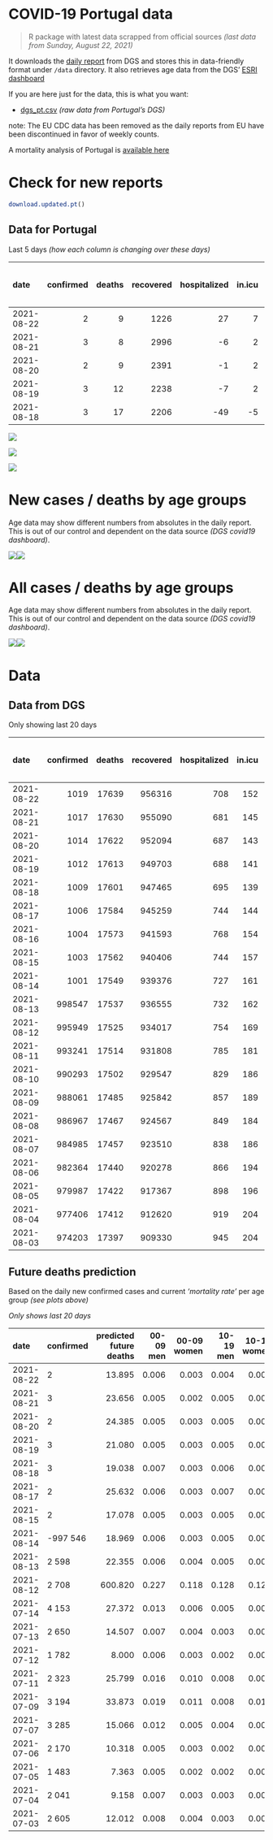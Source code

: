 COVID-19 Portugal data
================

> R package with latest data scrapped from official sources *(last data
> from Sunday, August 22, 2021)*

It downloads the [daily
report](https://covid19.min-saude.pt/relatorio-de-situacao/) from DGS
and stores this in data-friendly format under `/data` directory. It also
retrieves age data from the DGS’ [ESRI
dashboard](https://covid19.min-saude.pt/ponto-de-situacao-atual-em-portugal/)

If you are here just for the data, this is what you want:

-   [dgs\_pt.csv](raw/master/data/dgs_pt.csv) *(raw data from Portugal’s
    DGS)*

note: The EU CDC data has been removed as the daily reports from EU have
been discontinued in favor of weekly counts.

A mortality analysis of Portugal is [available
here](https://averissimo.github.io/covid19-analysis/mortality.html)

# Check for new reports

``` r
download.updated.pt()
```

## Data for Portugal

Last 5 days *(how each column is changing over these days)*

| date       | confirmed | deaths | recovered | hospitalized | in.icu | first vaccine | second vaccine | confirmed m 00-09 | confirmed w 00-09 | confirmed m 10-19 | confirmed w 10-19 | confirmed m 20-29 | confirmed w 20-29 | confirmed m 30-39 | confirmed w 30-39 | confirmed m 40-49 | confirmed w 40-49 | confirmed m 50-59 | confirmed w 50-59 | confirmed m 60-69 | confirmed w 60-69 | confirmed m 70-79 | confirmed w 70-79 | confirmed m 80+ | confirmed w 80+ | death m 00-09 | death w 00-09 | death m 10-19 | death w 10-19 | death m 20-29 | death w 20-29 | death m 30-39 | death w 30-39 | death m 40-49 | death w 40-49 | death m 50-59 | death w 50-59 | death m 60-69 | death w 60-69 | death m 70-79 | death w 70-79 | death m 80+ | death w 80+ |
|:-----------|----------:|-------:|----------:|-------------:|-------:|--------------:|---------------:|------------------:|------------------:|------------------:|------------------:|------------------:|------------------:|------------------:|------------------:|------------------:|------------------:|------------------:|------------------:|------------------:|------------------:|------------------:|------------------:|----------------:|----------------:|--------------:|--------------:|--------------:|--------------:|--------------:|--------------:|--------------:|--------------:|--------------:|--------------:|--------------:|--------------:|--------------:|--------------:|--------------:|--------------:|------------:|------------:|
| 2021-08-22 |         2 |      9 |      1226 |           27 |      7 |        126189 |           2345 |                93 |                99 |               227 |               234 |               345 |               269 |               128 |               133 |                89 |               108 |                75 |               103 |                42 |                50 |                32 |                39 |              17 |              27 |             0 |             0 |             0 |             0 |             0 |             0 |             0 |             0 |             1 |             0 |             0 |             0 |             1 |             0 |             1 |             1 |           4 |           1 |
| 2021-08-21 |         3 |      8 |      2996 |           -6 |      2 |         55634 |          24380 |                82 |                69 |               281 |               281 |               376 |               360 |               195 |               194 |               113 |               162 |               122 |               128 |                64 |                69 |                29 |                48 |              31 |              70 |             0 |             0 |             0 |             0 |             0 |             0 |             1 |             0 |             0 |             0 |             0 |             0 |             0 |             1 |             2 |             0 |           3 |           1 |
| 2021-08-20 |         2 |      9 |      2391 |           -1 |      2 |         59253 |          15342 |                74 |                81 |               255 |               257 |               375 |               328 |               180 |               163 |               113 |               132 |                86 |               129 |                55 |                77 |                48 |                57 |              30 |              65 |             0 |             0 |             0 |             0 |             0 |             0 |             0 |             0 |             0 |             0 |             0 |             1 |             0 |             0 |             3 |             0 |           2 |           3 |
| 2021-08-19 |         3 |     12 |      2238 |           -7 |      2 |         60866 |          18742 |                80 |                98 |               243 |               256 |               397 |               348 |               176 |               168 |               123 |               154 |                95 |               114 |                71 |                75 |                36 |                37 |              26 |              57 |             0 |             0 |             0 |             0 |             0 |             0 |             0 |             0 |             1 |             0 |             0 |             0 |             1 |             0 |             2 |             1 |           4 |           3 |
| 2021-08-18 |         3 |     17 |      2206 |          -49 |     -5 |         55108 |          25709 |               111 |                92 |               322 |               316 |               440 |               435 |               183 |               181 |               162 |               196 |               113 |               141 |                64 |                67 |                40 |                48 |              18 |              48 |             0 |             0 |             0 |             0 |             0 |             0 |             0 |             0 |             0 |             0 |             0 |             0 |             1 |             0 |             2 |             2 |           7 |           5 |

![](README_files/figure-gfm/totals-1.svg)<!-- -->

![](README_files/figure-gfm/differential-1.svg)<!-- -->

![](README_files/figure-gfm/differential_7days-1.svg)<!-- -->

# New cases / deaths by age groups

Age data may show different numbers from absolutes in the daily report.
This is out of our control and dependent on the data source *(DGS
covid19 dashboard)*.

![](README_files/figure-gfm/new_cases_deaths-1.svg)<!-- -->![](README_files/figure-gfm/new_cases_deaths-2.svg)<!-- -->

# All cases / deaths by age groups

Age data may show different numbers from absolutes in the daily report.
This is out of our control and dependent on the data source *(DGS
covid19 dashboard)*.

![](README_files/figure-gfm/total_cases_deaths-1.svg)<!-- -->![](README_files/figure-gfm/total_cases_deaths-2.svg)<!-- -->

# Data

## Data from DGS

Only showing last 20 days

| date       | confirmed | deaths | recovered | hospitalized | in.icu | confirmed m 00-09 | confirmed w 00-09 | confirmed m 10-19 | confirmed w 10-19 | confirmed m 20-29 | confirmed w 20-29 | confirmed m 30-39 | confirmed w 30-39 | confirmed m 40-49 | confirmed w 40-49 | confirmed m 50-59 | confirmed w 50-59 | confirmed m 60-69 | confirmed w 60-69 | confirmed m 70-79 | confirmed w 70-79 | confirmed m 80+ | confirmed w 80+ | death m 00-09 | death w 00-09 | death m 10-19 | death w 10-19 | death m 20-29 | death w 20-29 | death m 30-39 | death w 30-39 | death m 40-49 | death w 40-49 | death m 50-59 | death w 50-59 | death m 60-69 | death w 60-69 | death m 70-79 | death w 70-79 | death m 80+ | death w 80+ | first vaccine | second vaccine |
|:-----------|----------:|-------:|----------:|-------------:|-------:|------------------:|------------------:|------------------:|------------------:|------------------:|------------------:|------------------:|------------------:|------------------:|------------------:|------------------:|------------------:|------------------:|------------------:|------------------:|------------------:|----------------:|----------------:|--------------:|--------------:|--------------:|--------------:|--------------:|--------------:|--------------:|--------------:|--------------:|--------------:|--------------:|--------------:|--------------:|--------------:|--------------:|--------------:|------------:|------------:|--------------:|---------------:|
| 2021-08-22 |      1019 |  17639 |    956316 |          708 |    152 |             31244 |             30085 |             53265 |             53667 |             79186 |             84457 |             70606 |             80017 |             74058 |             91120 |             62345 |             78428 |             45505 |             49774 |             28785 |             32352 |           24647 |           49152 |             2 |             1 |             1 |             1 |             8 |             5 |            26 |            20 |           106 |            66 |           350 |           149 |          1114 |           485 |          2367 |          1415 |        5292 |        6231 |       7851755 |        5654284 |
| 2021-08-21 |      1017 |  17630 |    955090 |          681 |    145 |             31151 |             29986 |             53038 |             53433 |             78841 |             84188 |             70478 |             79884 |             73969 |             91012 |             62270 |             78325 |             45463 |             49724 |             28753 |             32313 |           24630 |           49125 |             2 |             1 |             1 |             1 |             8 |             5 |            26 |            20 |           105 |            66 |           350 |           149 |          1113 |           485 |          2366 |          1414 |        5288 |        6230 |       7725566 |        5651939 |
| 2021-08-20 |      1014 |  17622 |    952094 |          687 |    143 |             31069 |             29917 |             52757 |             53152 |             78465 |             83828 |             70283 |             79690 |             73856 |             90850 |             62148 |             78197 |             45399 |             49655 |             28724 |             32265 |           24599 |           49055 |             2 |             1 |             1 |             1 |             8 |             5 |            25 |            20 |           105 |            66 |           350 |           149 |          1113 |           484 |          2364 |          1414 |        5285 |        6229 |       7669932 |        5627559 |
| 2021-08-19 |      1012 |  17613 |    949703 |          688 |    141 |             30995 |             29836 |             52502 |             52895 |             78090 |             83500 |             70103 |             79527 |             73743 |             90718 |             62062 |             78068 |             45344 |             49578 |             28676 |             32208 |           24569 |           48990 |             2 |             1 |             1 |             1 |             8 |             5 |            25 |            20 |           105 |            66 |           350 |           148 |          1113 |           484 |          2361 |          1414 |        5283 |        6226 |       7610679 |        5612217 |
| 2021-08-18 |      1009 |  17601 |    947465 |          695 |    139 |             30915 |             29738 |             52259 |             52639 |             77693 |             83152 |             69927 |             79359 |             73620 |             90564 |             61967 |             77954 |             45273 |             49503 |             28640 |             32171 |           24543 |           48933 |             2 |             1 |             1 |             1 |             8 |             5 |            25 |            20 |           104 |            66 |           350 |           148 |          1112 |           484 |          2359 |          1413 |        5279 |        6223 |       7549813 |        5593475 |
| 2021-08-17 |      1006 |  17584 |    945259 |          744 |    144 |             30804 |             29646 |             51937 |             52323 |             77253 |             82717 |             69744 |             79178 |             73458 |             90368 |             61854 |             77813 |             45209 |             49436 |             28600 |             32123 |           24525 |           48885 |             2 |             1 |             1 |             1 |             8 |             5 |            25 |            20 |           104 |            66 |           350 |           148 |          1111 |           484 |          2357 |          1411 |        5272 |        6218 |       7494705 |        5567766 |
| 2021-08-16 |      1004 |  17573 |    941593 |          768 |    154 |                NA |                NA |                NA |                NA |                NA |                NA |                NA |                NA |                NA |                NA |                NA |                NA |                NA |                NA |                NA |                NA |              NA |              NA |            NA |            NA |            NA |            NA |            NA |            NA |            NA |            NA |            NA |            NA |            NA |            NA |            NA |            NA |            NA |            NA |          NA |          NA |       7427563 |        5536360 |
| 2021-08-15 |      1003 |  17562 |    940406 |          744 |    157 |             30708 |             29543 |             51585 |             51966 |             76796 |             82292 |             69541 |             78965 |             73283 |             90172 |             61695 |             77661 |             45144 |             49347 |             28552 |             32076 |           24490 |           48823 |             2 |             1 |             1 |             1 |             8 |             5 |            25 |            20 |           104 |            66 |           350 |           148 |          1108 |           484 |          2356 |          1404 |        5268 |        6211 |       7379028 |        5533012 |
| 2021-08-14 |      1001 |  17549 |    939376 |          727 |    161 |             30623 |             29448 |             51340 |             51745 |             76454 |             82019 |             69392 |             78824 |             73177 |             90058 |             61605 |             77565 |             45085 |             49287 |             28520 |             32030 |           24469 |           48785 |             2 |             1 |             1 |             1 |             8 |             5 |            25 |            20 |           104 |            66 |           350 |           148 |          1108 |           483 |          2352 |          1404 |        5265 |        6206 |       7280047 |        5528274 |
| 2021-08-13 |    998547 |  17537 |    936555 |          732 |    162 |             30525 |             29371 |             51066 |             51479 |             76072 |             81681 |             69210 |             78634 |             73054 |             89910 |             61520 |             77444 |             45018 |             49221 |             28485 |             31982 |           24443 |           48746 |             2 |             1 |             1 |             1 |             8 |             5 |            25 |            20 |           103 |            66 |           350 |           147 |          1107 |           483 |          2351 |          1402 |        5263 |        6202 |       7201615 |        5488338 |
| 2021-08-12 |    995949 |  17525 |    934017 |          754 |    169 |             30428 |             29265 |             50795 |             51220 |             75713 |             81330 |             69041 |             78471 |             72936 |             89738 |             61406 |             77325 |             44960 |             49142 |             28451 |             31949 |           24404 |           48697 |             2 |             1 |             1 |             1 |             7 |             5 |            25 |            20 |           103 |            66 |           350 |           147 |          1105 |           483 |          2349 |          1401 |        5260 |        6199 |       7155540 |        5443210 |
| 2021-08-11 |    993241 |  17514 |    931808 |          785 |    181 |                NA |                NA |                NA |                NA |                NA |                NA |                NA |                NA |                NA |                NA |                NA |                NA |                NA |                NA |                NA |                NA |              NA |              NA |            NA |            NA |            NA |            NA |            NA |            NA |            NA |            NA |            NA |            NA |            NA |            NA |            NA |            NA |            NA |            NA |          NA |          NA |       7094437 |        5411701 |
| 2021-08-10 |    990293 |  17502 |    929547 |          829 |    186 |                NA |                NA |                NA |                NA |                NA |                NA |                NA |                NA |                NA |                NA |                NA |                NA |                NA |                NA |                NA |                NA |              NA |              NA |            NA |            NA |            NA |            NA |            NA |            NA |            NA |            NA |            NA |            NA |            NA |            NA |            NA |            NA |            NA |            NA |          NA |          NA |       7031406 |        5373928 |
| 2021-08-09 |    988061 |  17485 |    925842 |          857 |    189 |                NA |                NA |                NA |                NA |                NA |                NA |                NA |                NA |                NA |                NA |                NA |                NA |                NA |                NA |                NA |                NA |              NA |              NA |            NA |            NA |            NA |            NA |            NA |            NA |            NA |            NA |            NA |            NA |            NA |            NA |            NA |            NA |            NA |            NA |          NA |          NA |       6981341 |        5337603 |
| 2021-08-08 |    986967 |  17467 |    924567 |          849 |    184 |                NA |                NA |                NA |                NA |                NA |                NA |                NA |                NA |                NA |                NA |                NA |                NA |                NA |                NA |                NA |                NA |              NA |              NA |            NA |            NA |            NA |            NA |            NA |            NA |            NA |            NA |            NA |            NA |            NA |            NA |            NA |            NA |            NA |            NA |          NA |          NA |       6959984 |        5313927 |
| 2021-08-07 |    984985 |  17457 |    923510 |          838 |    186 |                NA |                NA |                NA |                NA |                NA |                NA |                NA |                NA |                NA |                NA |                NA |                NA |                NA |                NA |                NA |                NA |              NA |              NA |            NA |            NA |            NA |            NA |            NA |            NA |            NA |            NA |            NA |            NA |            NA |            NA |            NA |            NA |            NA |            NA |          NA |          NA |       6924895 |        5261530 |
| 2021-08-06 |    982364 |  17440 |    920278 |          866 |    194 |                NA |                NA |                NA |                NA |                NA |                NA |                NA |                NA |                NA |                NA |                NA |                NA |                NA |                NA |                NA |                NA |              NA |              NA |            NA |            NA |            NA |            NA |            NA |            NA |            NA |            NA |            NA |            NA |            NA |            NA |            NA |            NA |            NA |            NA |          NA |          NA |       6884703 |        5200840 |
| 2021-08-05 |    979987 |  17422 |    917367 |          898 |    196 |                NA |                NA |                NA |                NA |                NA |                NA |                NA |                NA |                NA |                NA |                NA |                NA |                NA |                NA |                NA |                NA |              NA |              NA |            NA |            NA |            NA |            NA |            NA |            NA |            NA |            NA |            NA |            NA |            NA |            NA |            NA |            NA |            NA |            NA |          NA |          NA |       6847225 |        5135830 |
| 2021-08-04 |    977406 |  17412 |    912620 |          919 |    204 |                NA |                NA |                NA |                NA |                NA |                NA |                NA |                NA |                NA |                NA |                NA |                NA |                NA |                NA |                NA |                NA |              NA |              NA |            NA |            NA |            NA |            NA |            NA |            NA |            NA |            NA |            NA |            NA |            NA |            NA |            NA |            NA |            NA |            NA |          NA |          NA |       6800840 |        5076293 |
| 2021-08-03 |    974203 |  17397 |    909330 |          945 |    204 |                NA |                NA |                NA |                NA |                NA |                NA |                NA |                NA |                NA |                NA |                NA |                NA |                NA |                NA |                NA |                NA |              NA |              NA |            NA |            NA |            NA |            NA |            NA |            NA |            NA |            NA |            NA |            NA |            NA |            NA |            NA |            NA |            NA |            NA |          NA |          NA |            NA |             NA |

## Future deaths prediction

Based on the daily new confirmed cases and current *‘mortality rate’*
per age group *(see plots above)*

*Only shows last 20 days*

| date       | confirmed | predicted future deaths | 00-09 men | 00-09 women | 10-19 men | 10-19 women | 20-29 men | 20-29 women | 30-39 men | 30-39 women | 40-49 men | 40-49 women | 50-59 men | 50-59 women | 60-69 men | 60-69 women | 70-79 men | 70-79 women | 80+ men | 80+ women |
|:-----------|:----------|------------------------:|----------:|------------:|----------:|------------:|----------:|------------:|----------:|------------:|----------:|------------:|----------:|------------:|----------:|------------:|----------:|------------:|--------:|----------:|
| 2021-08-22 | 2         |                  13.895 |     0.006 |       0.003 |     0.004 |       0.004 |     0.035 |       0.016 |     0.047 |       0.033 |     0.127 |       0.078 |     0.421 |       0.196 |     1.028 |       0.487 |     2.631 |       1.706 |   3.650 |     3.423 |
| 2021-08-21 | 3         |                  23.656 |     0.005 |       0.002 |     0.005 |       0.005 |     0.038 |       0.021 |     0.072 |       0.048 |     0.162 |       0.117 |     0.685 |       0.243 |     1.567 |       0.672 |     2.385 |       2.099 |   6.656 |     8.874 |
| 2021-08-20 | 2         |                  24.385 |     0.005 |       0.003 |     0.005 |       0.005 |     0.038 |       0.019 |     0.066 |       0.041 |     0.162 |       0.096 |     0.483 |       0.245 |     1.346 |       0.750 |     3.947 |       2.493 |   6.441 |     8.240 |
| 2021-08-19 | 3         |                  21.080 |     0.005 |       0.003 |     0.005 |       0.005 |     0.040 |       0.021 |     0.065 |       0.042 |     0.176 |       0.112 |     0.533 |       0.217 |     1.738 |       0.731 |     2.960 |       1.618 |   5.583 |     7.226 |
| 2021-08-18 | 3         |                  19.038 |     0.007 |       0.003 |     0.006 |       0.006 |     0.044 |       0.026 |     0.067 |       0.045 |     0.232 |       0.142 |     0.634 |       0.268 |     1.567 |       0.653 |     3.289 |       2.099 |   3.865 |     6.085 |
| 2021-08-17 | 2         |                  25.632 |     0.006 |       0.003 |     0.007 |       0.007 |     0.046 |       0.025 |     0.075 |       0.053 |     0.250 |       0.142 |     0.893 |       0.289 |     1.591 |       0.867 |     3.947 |       2.056 |   7.515 |     7.860 |
| 2021-08-15 | 2         |                  17.078 |     0.005 |       0.003 |     0.005 |       0.004 |     0.035 |       0.016 |     0.055 |       0.035 |     0.152 |       0.083 |     0.505 |       0.182 |     1.444 |       0.585 |     2.631 |       2.012 |   4.509 |     4.817 |
| 2021-08-14 | -997 546  |                  18.969 |     0.006 |       0.003 |     0.005 |       0.005 |     0.039 |       0.020 |     0.067 |       0.047 |     0.176 |       0.107 |     0.477 |       0.230 |     1.640 |       0.643 |     2.878 |       2.099 |   5.583 |     4.944 |
| 2021-08-13 | 2 598     |                  22.355 |     0.006 |       0.004 |     0.005 |       0.005 |     0.036 |       0.021 |     0.062 |       0.041 |     0.169 |       0.125 |     0.640 |       0.226 |     1.420 |       0.770 |     2.796 |       1.443 |   8.374 |     6.212 |
| 2021-08-12 | 2 708     |                 600.820 |     0.227 |       0.118 |     0.128 |       0.127 |     1.028 |       0.553 |     2.467 |       1.636 |     7.161 |       4.099 |    16.977 |       6.765 |    46.587 |      20.219 |    92.920 |      57.209 | 162.966 |   179.633 |
| 2021-07-14 | 4 153     |                  27.372 |     0.013 |       0.006 |     0.005 |       0.005 |     0.058 |       0.031 |     0.143 |       0.088 |     0.437 |       0.239 |     0.730 |       0.306 |     2.007 |       0.974 |     5.181 |       3.062 |   6.227 |     7.860 |
| 2021-07-13 | 2 650     |                  14.507 |     0.007 |       0.004 |     0.003 |       0.003 |     0.040 |       0.019 |     0.091 |       0.055 |     0.316 |       0.154 |     0.629 |       0.209 |     1.395 |       0.721 |     2.385 |       1.618 |   3.435 |     3.423 |
| 2021-07-12 | 1 782     |                   8.000 |     0.006 |       0.003 |     0.002 |       0.002 |     0.023 |       0.012 |     0.072 |       0.043 |     0.202 |       0.087 |     0.393 |       0.158 |     0.588 |       0.468 |     1.233 |       1.225 |   1.074 |     2.409 |
| 2021-07-11 | 2 323     |                  25.799 |     0.016 |       0.010 |     0.008 |       0.008 |     0.070 |       0.039 |     0.184 |       0.117 |     0.548 |       0.322 |     1.196 |       0.494 |     3.011 |       1.130 |     4.523 |       3.324 |   4.080 |     6.719 |
| 2021-07-09 | 3 194     |                  33.873 |     0.019 |       0.011 |     0.008 |       0.010 |     0.083 |       0.048 |     0.218 |       0.148 |     0.734 |       0.377 |     1.156 |       0.475 |     3.354 |       1.501 |     5.098 |       3.543 |   6.441 |    10.649 |
| 2021-07-07 | 3 285     |                  15.066 |     0.012 |       0.005 |     0.004 |       0.004 |     0.042 |       0.023 |     0.113 |       0.074 |     0.352 |       0.209 |     0.668 |       0.283 |     1.861 |       0.848 |     3.371 |       1.881 |   2.147 |     3.169 |
| 2021-07-06 | 2 170     |                  10.318 |     0.005 |       0.003 |     0.002 |       0.003 |     0.031 |       0.016 |     0.080 |       0.047 |     0.279 |       0.137 |     0.500 |       0.177 |     0.759 |       0.575 |     2.302 |       1.050 |   2.577 |     1.775 |
| 2021-07-05 | 1 483     |                   7.363 |     0.005 |       0.002 |     0.002 |       0.002 |     0.019 |       0.010 |     0.052 |       0.035 |     0.156 |       0.088 |     0.258 |       0.125 |     0.783 |       0.234 |     1.727 |       1.006 |   1.718 |     1.141 |
| 2021-07-04 | 2 041     |                   9.158 |     0.007 |       0.003 |     0.003 |       0.003 |     0.026 |       0.015 |     0.071 |       0.047 |     0.219 |       0.119 |     0.399 |       0.182 |     0.881 |       0.448 |     1.891 |       1.137 |   1.932 |     1.775 |
| 2021-07-03 | 2 605     |                  12.012 |     0.008 |       0.004 |     0.003 |       0.004 |     0.035 |       0.017 |     0.098 |       0.067 |     0.269 |       0.156 |     0.578 |       0.194 |     1.518 |       0.487 |     1.809 |       1.487 |   2.362 |     2.916 |
